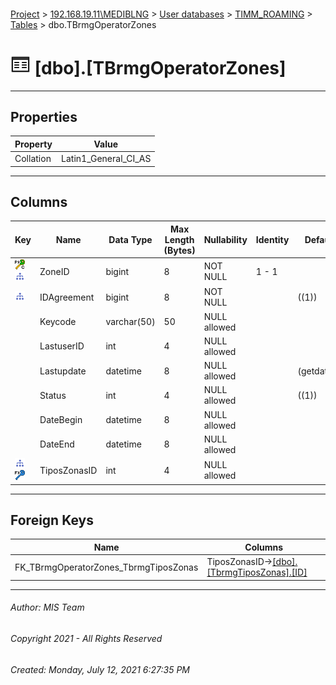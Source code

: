 #### 

[Project](../../../../index.md) > [192.168.19.11\\MEDIBLNG](../../../index.md) > [User databases](../../index.md) > [TIMM_ROAMING](../index.md) > [Tables](Tables.md) > dbo.TBrmgOperatorZones

# ![Tables](../../../../Images/Table32.png) [dbo].[TBrmgOperatorZones]

---

## <a name="#properties"></a>Properties

| Property | Value |
|---|---|
| Collation | Latin1_General_CI_AS |


---

## <a name="#columns"></a>Columns

| Key | Name | Data Type | Max Length (Bytes) | Nullability | Identity | Default |
|---|---|---|---|---|---|---|
| [![Cluster Primary Key PK_TBrmgOperatorZones_1: ZoneID](../../../../Images/pkcluster.png)](#indexes)[![Indexes IX_TBrmgOperatorZones_Keys](../../../../Images/Index.png)](#indexes) | ZoneID | bigint | 8 | NOT NULL | 1 - 1 |  |
| [![Indexes IX_TBrmgOperatorZones_Keys](../../../../Images/Index.png)](#indexes) | IDAgreement | bigint | 8 | NOT NULL |  | ((1)) |
|  | Keycode | varchar(50) | 50 | NULL allowed |  |  |
|  | LastuserID | int | 4 | NULL allowed |  |  |
|  | Lastupdate | datetime | 8 | NULL allowed |  | (getdate()) |
|  | Status | int | 4 | NULL allowed |  | ((1)) |
|  | DateBegin | datetime | 8 | NULL allowed |  |  |
|  | DateEnd | datetime | 8 | NULL allowed |  |  |
| [![Indexes IX_TBrmgOperatorZones_Keys](../../../../Images/Index.png)](#indexes)[![Foreign Keys FK_TBrmgOperatorZones_TbrmgTiposZonas: [dbo].[TbrmgTiposZonas].TiposZonasID](../../../../Images/fk.png)](#foreignkeys) | TiposZonasID | int | 4 | NULL allowed |  |  |


---

## <a name="#foreignkeys"></a>Foreign Keys

| Name | Columns |
|---|---|
| FK_TBrmgOperatorZones_TbrmgTiposZonas | TiposZonasID->[[dbo].[TbrmgTiposZonas].[ID]](TbrmgTiposZonas.md) |


---

###### Author:  MIS Team

###### Copyright 2021 - All Rights Reserved

###### Created: Monday, July 12, 2021 6:27:35 PM

